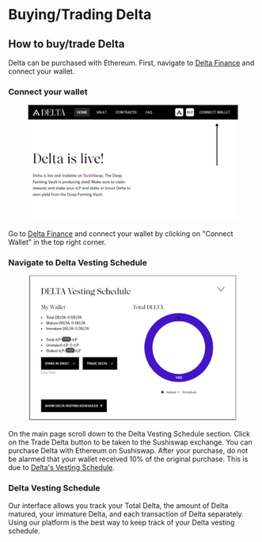 # Buying/Trading Delta

## How to buy/trade Delta <a href="#how-to-buy-trade-delta" id="how-to-buy-trade-delta"></a>

Delta can be purchased with Ethereum. First, navigate to [Delta Finance](https://www.delta.finance/) and connect your wallet.

### Connect your wallet  <a href="#connect-your-wallet" id="connect-your-wallet"></a>

<figure><img src="../.gitbook/assets/Screenshot 2023-01-08 134554.png" alt=""><figcaption></figcaption></figure>

Go to [Delta Finance](https://www.delta.finance/) and connect your wallet by clicking on "Connect Wallet" in the top right corner.

### Navigate to Delta Vesting Schedule <a href="#navigate-to-delta-vesting-schedule" id="navigate-to-delta-vesting-schedule"></a>

<figure><img src="../.gitbook/assets/Untitled design (1).png" alt=""><figcaption></figcaption></figure>

On the main page scroll down to the Delta Vesting Schedule section. Click on the Trade Delta button to be taken to the Sushiswap exchange. You can purchase Delta with Ethereum on Sushiswap. After your purchase, do not be alarmed that your wallet received 10% of the original purchase. This is due to [Delta's Vesting Schedule](buying-trading-delta.md#delta-vesting-schedule).

### Delta Vesting Schedule <a href="#delta-vesting-schedule" id="delta-vesting-schedule"></a>

Our interface allows you track your Total Delta, the amount of Delta matured, your immature Delta, and each transaction of Delta separately. Using our platform is the best way to keep track of your Delta vesting schedule.
